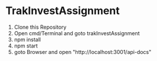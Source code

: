 # TrakInvestAssignment
1. Clone this Repository
2. Open cmd/Terminal and goto trakInvestAssignment
3. npm install
4. npm start
5. goto Browser and open "http://localhost:3001/api-docs"
